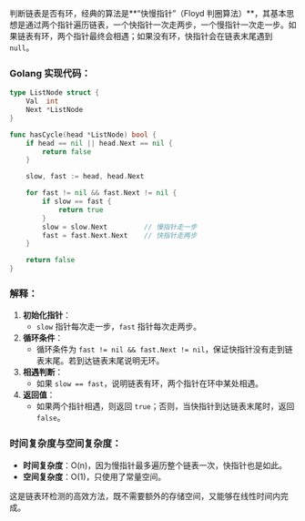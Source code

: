 判断链表是否有环，经典的算法是**“快慢指针”（Floyd 判圈算法）**，其基本思想是通过两个指针遍历链表，一个快指针一次走两步，一个慢指针一次走一步。如果链表有环，两个指针最终会相遇；如果没有环，快指针会在链表末尾遇到 `null`。

### Golang 实现代码：

```go
type ListNode struct {
    Val  int
    Next *ListNode
}

func hasCycle(head *ListNode) bool {
    if head == nil || head.Next == nil {
        return false
    }

    slow, fast := head, head.Next

    for fast != nil && fast.Next != nil {
        if slow == fast {
            return true
        }
        slow = slow.Next         // 慢指针走一步
        fast = fast.Next.Next    // 快指针走两步
    }

    return false
}
```

### 解释：
1. **初始化指针**：
   - `slow` 指针每次走一步，`fast` 指针每次走两步。
2. **循环条件**：
   - 循环条件为 `fast != nil && fast.Next != nil`，保证快指针没有走到链表末尾。若到达链表末尾说明无环。
3. **相遇判断**：
   - 如果 `slow == fast`，说明链表有环，两个指针在环中某处相遇。
4. **返回值**：
   - 如果两个指针相遇，则返回 `true`；否则，当快指针到达链表末尾时，返回 `false`。

### 时间复杂度与空间复杂度：
- **时间复杂度**：O(n)，因为慢指针最多遍历整个链表一次，快指针也是如此。
- **空间复杂度**：O(1)，只使用了常量空间。

这是链表环检测的高效方法，既不需要额外的存储空间，又能够在线性时间内完成。